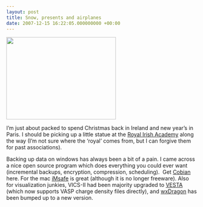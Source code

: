 ```yaml
---
layout: post
title: Snow, presents and airplanes
date: 2007-12-15 16:22:05.000000000 +00:00
---
```

<a href="http://thelostelectron.files.wordpress.com/2012/04/snow.png"><img class="alignleft size-full wp-image-159" title="snow" src="{{ site.baseurl }}/assets/2007/12/snow.png" alt="" width="289" height="217" /></a>
	
I’m just about packed to spend Christmas back in Ireland and new year’s in Paris. I should be picking up a little statue at the <a title="http://www.ria.ie/committees/chemicalandphysicalsciences/chemists.html" href="http://www.ria.ie/committees/chemicalandphysicalsciences/chemists.html">Royal Irish Academy</a> along the way (I’m not sure where the ‘royal’ comes from, but I can forgive them for past associations).

<p>Backing up data on windows has always been a bit of a pain. I came across a nice open source program which does everything you could ever want (incremental backups, encryption, compression, scheduling).  Get <a title="http://sourceforge.net/projects/cobianbackup" href="http://sourceforge.net/projects/cobianbackup">Cobian</a> here. For the mac <a title="http://homepage.mac.com/sweetcocoa/imsafe" href="http://homepage.mac.com/sweetcocoa/imsafe">iMsafe</a> is great (although it is no longer freeware). Also for visualization junkies, VICS-II had been majority upgraded to <a title="http://www.geocities.jp/kmo_mma/crystal/en/vesta.html" href="http://www.geocities.jp/kmo_mma/crystal/en/vesta.html">VESTA</a> (which now supports VASP charge density files directly), and <a title="http://schmeling.ac.rwth-aachen.de/user/bernhard/wxdragon.html" href="http://schmeling.ac.rwth-aachen.de/user/bernhard/wxdragon.html">wxDragon</a> has been bumped up to a new version.</p>